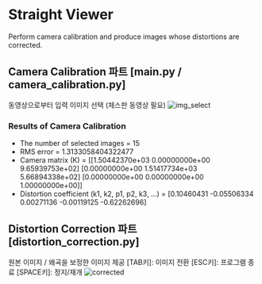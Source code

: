 # Straight Viewer
Perform camera calibration and produce images whose distortions are corrected.

## Camera Calibration 파트 [main.py / camera_calibration.py]
동영상으로부터 입력 이미지 선택 (체스판 동영상 필요)
![img_select](https://github.com/illboi1/straight-viewer/assets/88954347/3dada07d-edca-49ab-82b1-628ea999443e)

### Results of Camera Calibration
* The number of selected images = 15
* RMS error = 1.3133058404322477
* Camera matrix (K) = 
[[1.50442370e+03 0.00000000e+00 9.65939753e+02]
 [0.00000000e+00 1.51417734e+03 5.66894338e+02]
 [0.00000000e+00 0.00000000e+00 1.00000000e+00]]
* Distortion coefficient (k1, k2, p1, p2, k3, ...) = [0.10460431 -0.05506334  0.00271136 -0.00119125 -0.62262696]

## Distortion Correction 파트 [distortion_correction.py]
원본 이미지 / 왜곡을 보정한 이미지 제공
[TAB키]: 이미지 전환
[ESC키]: 프로그램 종료
[SPACE키]: 정지/재개
![corrected](https://github.com/illboi1/straight-viewer/assets/88954347/153084af-a370-4651-84e4-7c8637aede3d)
